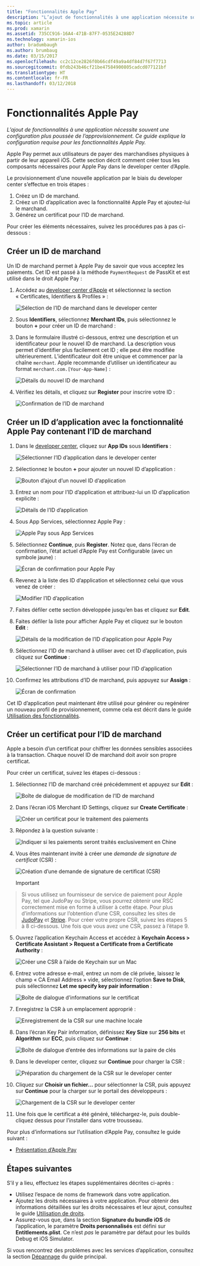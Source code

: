 ```yaml
---
title: "Fonctionnalités Apple Pay"
description: "L’ajout de fonctionnalités à une application nécessite souvent une configuration supplémentaire du provisionnement. Ce guide explique la configuration requise pour les fonctionnalités Apple Pay."
ms.topic: article
ms.prod: xamarin
ms.assetid: 735CC916-16A4-471B-87F7-0535E24288D7
ms.technology: xamarin-ios
author: bradumbaugh
ms.author: brumbaug
ms.date: 03/15/2017
ms.openlocfilehash: cc2c12ce2826f0b66cdf49a9a4df84d7f67f7713
ms.sourcegitcommit: 0fdb243b46cf21be47584900805cadcd077121bf
ms.translationtype: HT
ms.contentlocale: fr-FR
ms.lasthandoff: 03/12/2018
---
```

# <a name="apple-pay-capabilities"></a>Fonctionnalités Apple Pay

_L’ajout de fonctionnalités à une application nécessite souvent une configuration plus poussée de l’approvisionnement. Ce guide explique la configuration requise pour les fonctionnalités Apple Pay._

Apple Pay permet aux utilisateurs de payer des marchandises physiques à partir de leur appareil iOS. Cette section décrit comment créer tous les composants nécessaires pour Apple Pay dans le developer center d’Apple.

Le provisionnement d’une nouvelle application par le biais du developer center s’effectue en trois étapes :

1.  Créez un ID de marchand.
2.  Créez un ID d’application avec la fonctionnalité Apple Pay et ajoutez-lui le marchand.
3.  Générez un certificat pour l’ID de marchand.

Pour créer les éléments nécessaires, suivez les procédures pas à pas ci-dessous :

<a name="merchantid" />

## <a name="create-merchant-id"></a>Créer un ID de marchand

Un ID de marchand permet à Apple Pay de savoir que vous acceptez les paiements. Cet ID est passé à la méthode `PaymentRequest` de PassKit et est utilisé dans le droit Apple Pay :

1.  Accédez au [developer center d’Apple](https://developer.apple.com/account/) et sélectionnez la section « Certificates, Identifiers & Profiles » : 
 
    ![Sélection de l’ID de marchand dans le developer center](apple-pay-capabilities-images/image57.png)

2.  Sous **Identifiers**, sélectionnez **Merchant IDs**, puis sélectionnez le bouton **+** pour créer un ID de marchand :  

3.  Dans le formulaire illustré ci-dessous, entrez une description et un identificateur pour le nouvel ID de marchand. La description vous permet d’identifier plus facilement cet ID ; elle peut être modifiée ultérieurement. L’identificateur doit être unique et commencer par la chaîne `merchant`. Apple recommande d’utiliser un identificateur au format `merchant.com.[Your-App-Name]` :
   
    ![Détails du nouvel ID de marchand](apple-pay-capabilities-images/image58.png)

4.  Vérifiez les détails, et cliquez sur **Register** pour inscrire votre ID : 
    
    ![Confirmation de l’ID de marchand](apple-pay-capabilities-images/image59.png)

<a name="appid" />

## <a name="create-an-app-id-with-the-apple-pay-capability-that-includes-the-merchant-id"></a>Créer un ID d’application avec la fonctionnalité Apple Pay contenant l’ID de marchand

1.  Dans le [developer center](https://developer.apple.com/account/), cliquez sur **App IDs** sous **Identifiers** : 
    
    ![Sélectionner l’ID d’application dans le developer center](apple-pay-capabilities-images/image6.png)

2.  Sélectionnez le bouton **+** pour ajouter un nouvel ID d’application : 
   
    ![Bouton d’ajout d’un nouvel ID d’application](apple-pay-capabilities-images/image27.png)

3.  Entrez un nom pour l’ID d’application et attribuez-lui un ID d’application explicite :    
   
    ![Détails de l’ID d’application ](apple-pay-capabilities-images/image35.png)

4.  Sous App Services, sélectionnez Apple Pay :    
  
    ![Apple Pay sous App Services](apple-pay-capabilities-images/image36.png)

5.  Sélectionnez **Continue**, puis **Register**. Notez que, dans l’écran de confirmation, l’état actuel d’Apple Pay est Configurable (avec un symbole jaune) : 
   
    ![Écran de confirmation pour Apple Pay](apple-pay-capabilities-images/image37.png)

6.  Revenez à la liste des ID d’application et sélectionnez celui que vous venez de créer :  
   
    ![Modifier l’ID d’application](apple-pay-capabilities-images/image38.png)

7.  Faites défiler cette section développée jusqu’en bas et cliquez sur **Edit**.
8.  Faites défiler la liste pour afficher Apple Pay et cliquez sur le bouton **Edit** :  
    
    ![Détails de la modification de l’ID d’application pour Apple Pay](apple-pay-capabilities-images/image39.png)

9.  Sélectionnez l’ID de marchand à utiliser avec cet ID d’application, puis cliquez sur **Continue** :  
    
    ![Sélectionner l’ID de marchand à utiliser pour l’ID d’application](apple-pay-capabilities-images/image40.png)

10. Confirmez les attributions d’ID de marchand, puis appuyez sur **Assign** :  
    
    ![Écran de confirmation](apple-pay-capabilities-images/image41.png)

Cet ID d’application peut maintenant être utilisé pour générer ou regénérer un nouveau profil de provisionnement, comme cela est décrit dans le guide [Utilisation des fonctionnalités](~/ios/deploy-test/provisioning/capabilities/index.md). 

<a name="certificate" />

## <a name="create-a-certificate-for-your-merchant-id"></a>Créer un certificat pour l’ID de marchand

Apple a besoin d’un certificat pour chiffrer les données sensibles associées à la transaction. Chaque nouvel ID de marchand doit avoir son propre certificat. 

Pour créer un certificat, suivez les étapes ci-dessous :

1.  Sélectionnez l’ID de marchand créé précédemment et appuyez sur **Edit** : 
    
    ![Boîte de dialogue de modification de l’ID de marchand](apple-pay-capabilities-images/image42.png)

2.  Dans l’écran iOS Merchant ID Settings, cliquez sur **Create Certificate** : 
   
    ![Créer un certificat pour le traitement des paiements](apple-pay-capabilities-images/image43.png)

3.  Répondez à la question suivante : 

    ![Indiquer si les paiements seront traités exclusivement en Chine](apple-pay-capabilities-images/image44.png)

4.  Vous êtes maintenant invité à créer une _demande de signature de certificat_ (CSR) : 

    ![Création d’une demande de signature de certificat (CSR)](apple-pay-capabilities-images/image45.png)
    
    > [!IMPORTANT]
> Si vous utilisez un fournisseur de service de paiement pour Apple Pay, tel que JudoPay ou Stripe, vous pourrez obtenir une RSC correctement mise en forme à utiliser à cette étape. Pour plus d’informations sur l’obtention d’une CSR, consultez les sites de [JudoPay](https://www.judopay.com/docs/version-52/apple-pay/getting-started/#create-an-apple-pay-certificate) et [Stripe](https://stripe.com/docs/apple-pay/apps#csr). Pour créer votre propre CSR, suivez les étapes 5 à 8 ci-dessous. Une fois que vous avez une CSR, passez à l’étape 9.

5.  Ouvrez l’application Keychain Access et accédez à **Keychain Access > Certificate Assistant > Request a Certificate from a Certificate Authority** : 

     ![Créer une CSR à l’aide de Keychain sur un Mac](apple-pay-capabilities-images/image46.png)

6.  Entrez votre adresse e-mail, entrez un nom de clé privée, laissez le champ « CA Email Address » vide, sélectionnez l’option **Save to Disk**, puis sélectionnez **Let me specify key pair information** :

     ![Boîte de dialogue d’informations sur le certificat](apple-pay-capabilities-images/image47.png)

7.  Enregistrez la CSR à un emplacement approprié : 

     ![Enregistrement de la CSR sur une machine locale](apple-pay-capabilities-images/image48.png)

8.  Dans l’écran Key Pair information, définissez **Key Size** sur **256 bits** et **Algorithm** sur **ECC**, puis cliquez sur **Continue** :

     ![Boîte de dialogue d’entrée des informations sur la paire de clés](apple-pay-capabilities-images/image49.png)

9.  Dans le developer center, cliquez sur **Continue** pour charger la CSR : 

     ![Préparation du chargement de la CSR sur le developer center](apple-pay-capabilities-images/image50.png)

10. Cliquez sur **Choisir un fichier…** pour sélectionner la CSR, puis appuyez sur **Continue** pour la charger sur le portail des développeurs : 

     ![Chargement de la CSR sur le developer center](apple-pay-capabilities-images/image51.png)

11. Une fois que le certificat a été généré, téléchargez-le, puis double-cliquez dessus pour l’installer dans votre trousseau.

Pour plus d’informations sur l’utilisation d’Apple Pay, consultez le guide suivant :

*   [Présentation d’Apple Pay](~/ios/platform/apple-pay.md)

## <a name="next-steps"></a>Étapes suivantes
 
S’il y a lieu, effectuez les étapes supplémentaires décrites ci-après :

* Utilisez l’espace de noms de framework dans votre application.
* Ajoutez les droits nécessaires à votre application. Pour obtenir des informations détaillées sur les droits nécessaires et leur ajout, consultez le guide [Utilisation de droits](~/ios/deploy-test/provisioning/entitlements.md).
* Assurez-vous que, dans la section **Signature du bundle iOS** de l’application, le paramètre **Droits personnalisés** est défini sur **Entitlements.plist**. Ce n’est _pas_ le paramètre par défaut pour les builds Debug et iOS Simulator.

Si vous rencontrez des problèmes avec les services d’application, consultez la section [Dépannage](~/ios/deploy-test/provisioning/capabilities/index.md) du guide principal.